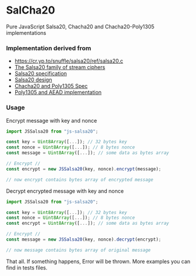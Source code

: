 # SalCha20
Pure JavaScript Salsa20, Chacha20 and Chacha20-Poly1305 implementations

### Implementation derived from 
- https://cr.yp.to/snuffle/salsa20/ref/salsa20.c
- [The Salsa20 family of stream ciphers](https://cr.yp.to/snuffle/salsafamily-20071225.pdf)
- [Salsa20 specification](https://cr.yp.to/snuffle/spec.pdf)
- [Salsa20 design](https://cr.yp.to/snuffle/design.pdf)
- [Chacha20 and Poly1305 Spec](https://tools.ietf.org/html/rfc7539)
- [Poly1305 and AEAD implementation](https://github.com/devi/chacha20poly1305/blob/master/chacha20poly1305.js)

### Usage
Encrypt message with key and nonce
```javascript
import JSSalsa20 from "js-salsa20";

const key = Uint8Array([...]); // 32 bytes key
const nonce = Uint8Array([...]); // 8 bytes nonce
const message = Uint8Array([...]); // some data as bytes array

// Encrypt //
const encrypt = new JSSalsa20(key, nonce).encrypt(message);

// now encrypt contains bytes array of encrypted message
```

Decrypt encrypted message with key and nonce
```javascript
import JSSalsa20 from "js-salsa20";

const key = Uint8Array([...]); // 32 bytes key
const nonce = Uint8Array([...]); // 8 bytes nonce
const encrypt = Uint8Array([...]); // some data as bytes array

// Encrypt //
const message = new JSSalsa20(key, nonce).decrypt(encrypt);

// now message contains bytes array of original message
```

That all. If something happens, Error will be thrown.
More examples you can find in tests files.
